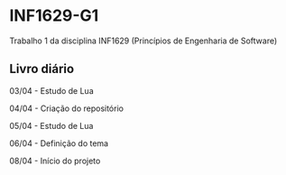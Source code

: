 # INF1629-G1
Trabalho 1 da disciplina INF1629 (Princípios de Engenharia de Software)

## Livro diário
03/04 - Estudo de Lua

04/04 - Criação do repositório

05/04 - Estudo de Lua

06/04 - Definição do tema

08/04 - Início do projeto
